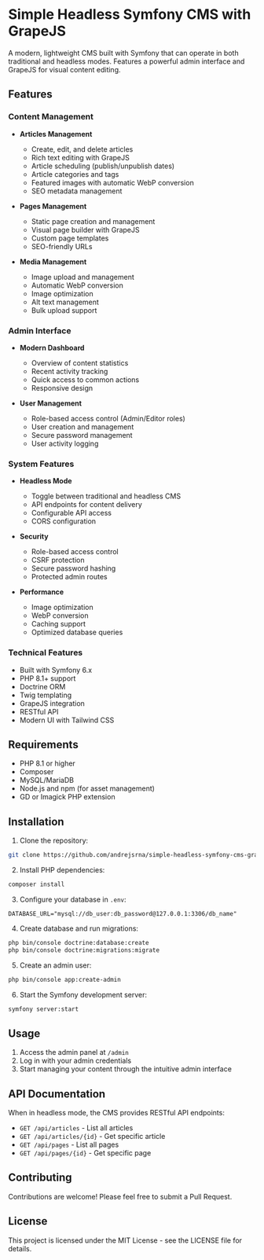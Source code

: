 # Simple Headless Symfony CMS with GrapeJS

A modern, lightweight CMS built with Symfony that can operate in both traditional and headless modes. Features a powerful admin interface and GrapeJS for visual content editing.

## Features

### Content Management
- **Articles Management**
  - Create, edit, and delete articles
  - Rich text editing with GrapeJS
  - Article scheduling (publish/unpublish dates)
  - Article categories and tags
  - Featured images with automatic WebP conversion
  - SEO metadata management

- **Pages Management**
  - Static page creation and management
  - Visual page builder with GrapeJS
  - Custom page templates
  - SEO-friendly URLs

- **Media Management**
  - Image upload and management
  - Automatic WebP conversion
  - Image optimization
  - Alt text management
  - Bulk upload support

### Admin Interface
- **Modern Dashboard**
  - Overview of content statistics
  - Recent activity tracking
  - Quick access to common actions
  - Responsive design

- **User Management**
  - Role-based access control (Admin/Editor roles)
  - User creation and management
  - Secure password management
  - User activity logging

### System Features
- **Headless Mode**
  - Toggle between traditional and headless CMS
  - API endpoints for content delivery
  - Configurable API access
  - CORS configuration

- **Security**
  - Role-based access control
  - CSRF protection
  - Secure password hashing
  - Protected admin routes

- **Performance**
  - Image optimization
  - WebP conversion
  - Caching support
  - Optimized database queries

### Technical Features
- Built with Symfony 6.x
- PHP 8.1+ support
- Doctrine ORM
- Twig templating
- GrapeJS integration
- RESTful API
- Modern UI with Tailwind CSS

## Requirements
- PHP 8.1 or higher
- Composer
- MySQL/MariaDB
- Node.js and npm (for asset management)
- GD or Imagick PHP extension

## Installation

1. Clone the repository:
```bash
git clone https://github.com/andrejsrna/simple-headless-symfony-cms-grapejs.git
```

2. Install PHP dependencies:
```bash
composer install
```

3. Configure your database in `.env`:
```
DATABASE_URL="mysql://db_user:db_password@127.0.0.1:3306/db_name"
```

4. Create database and run migrations:
```bash
php bin/console doctrine:database:create
php bin/console doctrine:migrations:migrate
```

5. Create an admin user:
```bash
php bin/console app:create-admin
```

6. Start the Symfony development server:
```bash
symfony server:start
```

## Usage

1. Access the admin panel at `/admin`
2. Log in with your admin credentials
3. Start managing your content through the intuitive admin interface

## API Documentation

When in headless mode, the CMS provides RESTful API endpoints:

- `GET /api/articles` - List all articles
- `GET /api/articles/{id}` - Get specific article
- `GET /api/pages` - List all pages
- `GET /api/pages/{id}` - Get specific page

## Contributing

Contributions are welcome! Please feel free to submit a Pull Request.

## License

This project is licensed under the MIT License - see the LICENSE file for details. 
